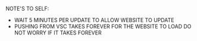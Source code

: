NOTE'S TO SELF:
<ul>
<li>WAIT 5 MINUTES PER UPDATE TO ALLOW WEBSITE TO UPDATE
<li>PUSHING FROM VSC TAKES FOREVER FOR THE WEBSITE TO LOAD DO NOT WORRY IF IT TAKES FOREVER
